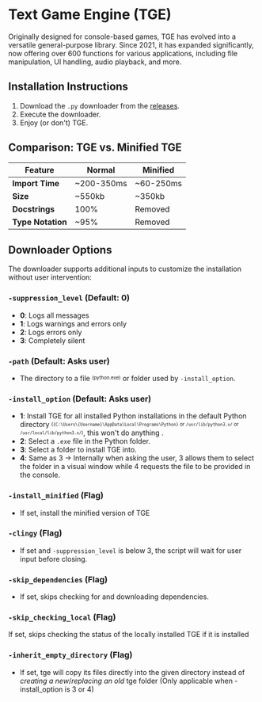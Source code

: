 # Text Game Engine (TGE)

Originally designed for console-based games, TGE has evolved into a versatile general-purpose library. Since 2021, it has expanded significantly, now offering over 600 functions for various applications, including file manipulation, UI handling, audio playback, and more.

## Installation Instructions

1. Download the `.py` downloader from the [releases](#).
2. Execute the downloader.
3. Enjoy (or don't) TGE.

## Comparison: TGE vs. Minified TGE

| Feature           | Normal     | Minified  |
| ----------------- | ---------- | --------- |
| **Import Time**   | ~200-350ms | ~60-250ms |
| **Size**          | ~550kb     | ~350kb    |
| **Docstrings**    | 100%       | Removed   |
| **Type Notation** | ~95%       | Removed   |

## Downloader Options

The downloader supports additional inputs to customize the installation without user intervention:

### `-suppression_level` (Default: 0)

- **0**: Logs all messages
- **1**: Logs warnings and errors only
- **2**: Logs errors only
- **3**: Completely silent

### `-path` (Default: Asks user)

- The directory to a file <sup><sub>(python.exe)</sub></sup> or folder used by `-install_option`.

### `-install_option` (Default: Asks user)

- **1**: Install TGE for all installed Python installations in the default Python directory <sup><sub>(`{C:\Users\{Username}\AppData\Local\Programs\Python}` or `/usr/lib/python3.x/` or `/usr/local/lib/python3.x/`)</sub></sup>, this won't do anything .
- **2**: Select a `.exe` file in the Python folder.
- **3**: Select a folder to install TGE into.
- **4**: Same as 3 -> Internally when asking the user, 3 allows them to select the folder in a visual window while 4 requests the file to be provided in the console.

### `-install_minified` (Flag)

- If set, install the minified version of TGE

### `-clingy` (Flag)

- If set and `-suppression_level` is below 3, the script will wait for user input before closing.

### `-skip_dependencies` (Flag)

- If set, skips checking for and downloading dependencies.

### `-skip_checking_local` (Flag)

If set, skips checking the status of the locally installed TGE if it is installed

### `-inherit_empty_directory` (Flag)

- If set, tge will copy its files directly into the given directory instead of _creating a new_/_replacing an old_ tge folder (Only applicable when -install_option is 3 or 4)